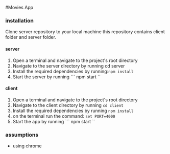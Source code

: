 
#Movies App

### installation ###
 Clone server repository to your local machine
this repository contains client folder and server folder.

#### server ####
1. Open a terminal and navigate to the project's root directory
2. Navigate to the server directory by running cd server
3. Install the required dependencies by running:``` npm install ```
4. Start the server by running ``` npm start ``

#### client ####

1. Open a terminal and navigate to the project's root directory
2. Navigate to the client directory by running ``` cd client ```
3. Install the required dependencies by running ``` npm install ```
4. on the terminal run the command: ```set PORT=4000```
4. Start the app by running ``` npm start ``

### assumptions ###

* using chrome
